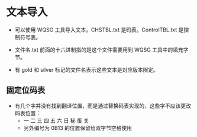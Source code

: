 # 文本导入

- 可以使用 WQSG 工具导入文本。CHSTBL.txt 是码表。ControlTBL.txt 是控制符号表。

- 文件名.txt 前面的十六进制指的是这个文件需要用到 WQSG 工具中的填充字节。

- 有 gold 和 silver 标记的文件名表示这些文本是对应版本限定。

## 固定位码表

- 有几个字并没有找到翻译位置，而是通过替换码表实现的，这些字不应该更改码表位置：
	- 一 二 三 四 五 六 日 秘 蛋 关
	- 另外编号为 0B13 的位置保留给双字节空格使用